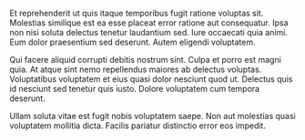 Et reprehenderit ut quis itaque temporibus fugit ratione voluptas sit. Molestias similique est ea esse placeat error ratione aut consequatur. Ipsa non nisi soluta delectus tenetur laudantium sed. Iure occaecati quia animi. Eum dolor praesentium sed deserunt. Autem eligendi voluptatem.
 Qui facere aliquid corrupti debitis nostrum sint. Culpa et porro est magni quia. At atque sint nemo repellendus maiores ab delectus voluptas. Voluptatibus voluptatem et eius quasi dolor nesciunt quod ut. Delectus quis id nesciunt sed tenetur quis iusto. Dolore voluptatem cum tempora deserunt.
 Ullam soluta vitae est fugit nobis voluptatem saepe. Non aut molestias quasi voluptatem mollitia dicta. Facilis pariatur distinctio error eos impedit.